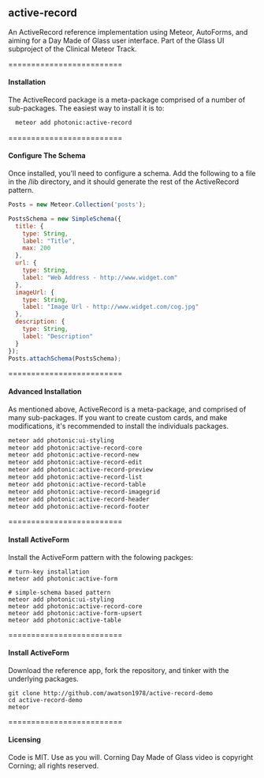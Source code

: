 ## active-record

An ActiveRecord reference implementation using Meteor, AutoForms, and aiming for a Day Made of Glass user interface. Part of the Glass UI subproject of the Clinical Meteor Track.

=========================
#### Installation  
The ActiveRecord package is a meta-package comprised of a number of sub-packages.  The easiest way to install it is to:

````sh
  meteor add photonic:active-record
````

=========================
#### Configure The Schema

Once installed, you'll need to configure a schema. Add the following to a file in the /lib directory, and it should generate the rest of the ActiveRecord pattern.

````js
Posts = new Meteor.Collection('posts');

PostsSchema = new SimpleSchema({
  title: {
    type: String,
    label: "Title",
    max: 200
  },
  url: {
    type: String,
    label: "Web Address - http://www.widget.com"
  },
  imageUrl: {
    type: String,
    label: "Image Url - http://www.widget.com/cog.jpg"
  },
  description: {
    type: String,
    label: "Description"
  }
});
Posts.attachSchema(PostsSchema);
````

=========================
#### Advanced Installation

As mentioned above, ActiveRecord is a meta-package, and comprised of many sub-packages. If you want to create custom cards, and make modifications, it's recommended to install the individuals packages.

````sh
meteor add photonic:ui-styling
meteor add photonic:active-record-core
meteor add photonic:active-record-new
meteor add photonic:active-record-edit
meteor add photonic:active-record-preview
meteor add photonic:active-record-list
meteor add photonic:active-record-table
meteor add photonic:active-record-imagegrid
meteor add photonic:active-record-header
meteor add photonic:active-record-footer
````

=========================
#### Install ActiveForm

Install the ActiveForm pattern with the folowing packges:

````
# turn-key installation
meteor add photonic:active-form

# simple-schema based pattern
meteor add photonic:ui-styling
meteor add photonic:active-record-core
meteor add photonic:active-form-upsert
meteor add photonic:active-table
````

=========================
#### Install ActiveForm

Download the reference app, fork the repository, and tinker with the underlying packages.

````
git clone http://github.com/awatson1978/active-record-demo
cd active-record-demo
meteor
````

=========================
#### Licensing  

Code is MIT.  Use as you will.
Corning Day Made of Glass video is copyright Corning; all rights reserved.
